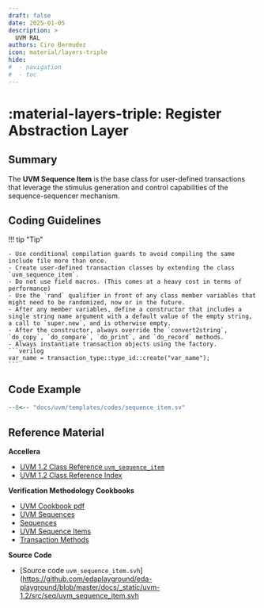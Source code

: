 ```yaml
---
draft: false
date: 2025-01-05
description: >
  UVM RAL
authors: Ciro Bermudez
icon: material/layers-triple
hide: 
#  - navigation
#  - toc
---
```


# :material-layers-triple: Register Abstraction Layer

## Summary

The **UVM Sequence Item** is the base class for user-defined transactions that leverage the stimulus generation and control capabilities of the sequence-sequencer mechanism.

## Coding Guidelines

<div class="justify" markdown>

!!! tip "Tip"

    - Use conditional compilation guards to avoid compiling the same include file more than once.
    - Create user-defined transaction classes by extending the class `uvm_sequence_item`.
    - Do not use field macros. (This comes at a heavy cost in terms of performance)
    - Use the `rand` qualifier in front of any class member variables that might need to be randomized, now or in the future.
    - After any member variables, define a constructor that includes a single string name argument with a default value of the empty string, a call to `super.new`, and is otherwise empty.
    - After the constructor, always override the `convert2string`, `do_copy`, `do_compare`, `do_print`, and `do_record` methods.
    - Always instantiate transaction objects using the factory.
    ```verilog
    var_name = transaction_type::type_id::create("var_name");
    ```

</div>

## Code Example

``` sv linenums="1" title="sequence_item.sv"
--8<-- "docs/uvm/templates/codes/sequence_item.sv"
```

## Reference Material

**Accellera**

- [UVM 1.2 Class Reference `uvm_sequence_item`](https://verificationacademy.com/verification-methodology-reference/uvm/docs_1.2/html/files/seq/uvm_sequence_item-svh.html)
- [UVM 1.2 Class Reference Index](https://verificationacademy.com/verification-methodology-reference/uvm/docs_1.2/html/index.html)

**Verification Methodology Cookbooks**

- [UVM Cookbook pdf](https://verificationacademy.com/resource/128026c9-49b3-3eb8-92a4-08373425cd36)
- [UVM Sequences](https://verificationacademy.com/cookbook/uvm-universal-verification-methodology/uvm-sequences/)
- [Sequences](https://verificationacademy.com/cookbook/uvm-universal-verification-methodology/sequences/)
- [UVM Sequence Items](https://verificationacademy.com/cookbook/uvm-universal-verification-methodology/sequence-items/)
- [Transaction Methods](https://verificationacademy.com/cookbook/uvm-universal-verification-methodology/transaction-methods/)

**Source Code**

- [Source code `uvm_sequence_item.svh`](https://github.com/edaplayground/eda-playground/blob/master/docs/_static/uvm-1.2/src/seq/uvm_sequence_item.svh